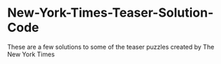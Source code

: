 # New-York-Times-Teaser-Solution-Code
These are a few solutions to some of the teaser puzzles created by The New York Times 
